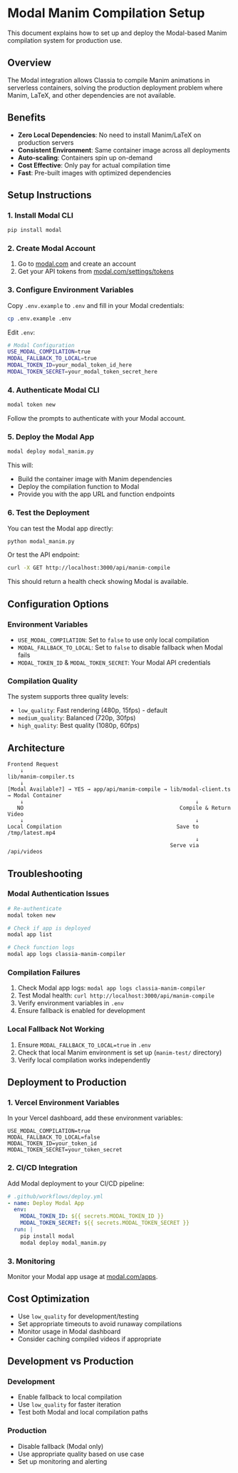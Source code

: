 # Modal Manim Compilation Setup

This document explains how to set up and deploy the Modal-based Manim compilation system for production use.

## Overview

The Modal integration allows Classia to compile Manim animations in serverless containers, solving the production deployment problem where Manim, LaTeX, and other dependencies are not available.

## Benefits

- **Zero Local Dependencies**: No need to install Manim/LaTeX on production servers
- **Consistent Environment**: Same container image across all deployments
- **Auto-scaling**: Containers spin up on-demand
- **Cost Effective**: Only pay for actual compilation time
- **Fast**: Pre-built images with optimized dependencies

## Setup Instructions

### 1. Install Modal CLI

```bash
pip install modal
```

### 2. Create Modal Account

1. Go to [modal.com](https://modal.com) and create an account
2. Get your API tokens from [modal.com/settings/tokens](https://modal.com/settings/tokens)

### 3. Configure Environment Variables

Copy `.env.example` to `.env` and fill in your Modal credentials:

```bash
cp .env.example .env
```

Edit `.env`:
```bash
# Modal Configuration
USE_MODAL_COMPILATION=true
MODAL_FALLBACK_TO_LOCAL=true
MODAL_TOKEN_ID=your_modal_token_id_here
MODAL_TOKEN_SECRET=your_modal_token_secret_here
```

### 4. Authenticate Modal CLI

```bash
modal token new
```

Follow the prompts to authenticate with your Modal account.

### 5. Deploy the Modal App

```bash
modal deploy modal_manim.py
```

This will:
- Build the container image with Manim dependencies
- Deploy the compilation function to Modal
- Provide you with the app URL and function endpoints

### 6. Test the Deployment

You can test the Modal app directly:

```bash
python modal_manim.py
```

Or test the API endpoint:

```bash
curl -X GET http://localhost:3000/api/manim-compile
```

This should return a health check showing Modal is available.

## Configuration Options

### Environment Variables

- `USE_MODAL_COMPILATION`: Set to `false` to use only local compilation
- `MODAL_FALLBACK_TO_LOCAL`: Set to `false` to disable fallback when Modal fails
- `MODAL_TOKEN_ID` & `MODAL_TOKEN_SECRET`: Your Modal API credentials

### Compilation Quality

The system supports three quality levels:
- `low_quality`: Fast rendering (480p, 15fps) - default
- `medium_quality`: Balanced (720p, 30fps)
- `high_quality`: Best quality (1080p, 60fps)

## Architecture

```
Frontend Request
    ↓
lib/manim-compiler.ts
    ↓
[Modal Available?] → YES → app/api/manim-compile → lib/modal-client.ts → Modal Container
    ↓                                                      ↓
   NO                                                 Compile & Return Video
    ↓                                                      ↓
Local Compilation                                    Save to /tmp/latest.mp4
                                                           ↓
                                                   Serve via /api/videos
```

## Troubleshooting

### Modal Authentication Issues

```bash
# Re-authenticate
modal token new

# Check if app is deployed
modal app list

# Check function logs
modal app logs classia-manim-compiler
```

### Compilation Failures

1. Check Modal app logs: `modal app logs classia-manim-compiler`
2. Test Modal health: `curl http://localhost:3000/api/manim-compile`
3. Verify environment variables in `.env`
4. Ensure fallback is enabled for development

### Local Fallback Not Working

1. Ensure `MODAL_FALLBACK_TO_LOCAL=true` in `.env`
2. Check that local Manim environment is set up (`manim-test/` directory)
3. Verify local compilation works independently

## Deployment to Production

### 1. Vercel Environment Variables

In your Vercel dashboard, add these environment variables:

```
USE_MODAL_COMPILATION=true
MODAL_FALLBACK_TO_LOCAL=false
MODAL_TOKEN_ID=your_token_id
MODAL_TOKEN_SECRET=your_token_secret
```

### 2. CI/CD Integration

Add Modal deployment to your CI/CD pipeline:

```yaml
# .github/workflows/deploy.yml
- name: Deploy Modal App
  env:
    MODAL_TOKEN_ID: ${{ secrets.MODAL_TOKEN_ID }}
    MODAL_TOKEN_SECRET: ${{ secrets.MODAL_TOKEN_SECRET }}
  run: |
    pip install modal
    modal deploy modal_manim.py
```

### 3. Monitoring

Monitor your Modal app usage at [modal.com/apps](https://modal.com/apps).

## Cost Optimization

- Use `low_quality` for development/testing
- Set appropriate timeouts to avoid runaway compilations
- Monitor usage in Modal dashboard
- Consider caching compiled videos if appropriate

## Development vs Production

### Development
- Enable fallback to local compilation
- Use `low_quality` for faster iteration
- Test both Modal and local compilation paths

### Production
- Disable fallback (Modal only)
- Use appropriate quality based on use case
- Set up monitoring and alerting
